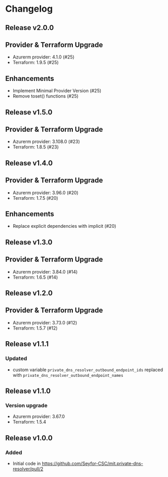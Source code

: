 # Changelog

## Release v2.0.0

## Provider & Terraform Upgrade
- Azurerm provider: 4.1.0 (#25)
- Terraform: 1.9.5 (#25)
## Enhancements
- Implement Minimal Provider Version (#25)
- Remove toset() functions (#25)
   
## Release v1.5.0

## Provider & Terraform Upgrade
- Azurerm provider: 3.108.0 (#23)
- Terraform: 1.8.5 (#23)
   
## Release v1.4.0

## Provider & Terraform Upgrade

- Azurerm provider: 3.96.0 (#20)
- Terraform: 1.7.5 (#20)

## Enhancements

- Replace explicit dependencies with implicit (#20)
   
## Release v1.3.0

## Provider & Terraform Upgrade
- Azurerm provider: 3.84.0 (#14)
- Terraform: 1.6.5 (#14)
   
## Release v1.2.0

## Provider & Terraform Upgrade
- Azurerm provider: 3.73.0 (#12)
- Terraform: 1.5.7 (#12)

   
## Release v1.1.1

### Updated
- custom variable `private_dns_resolver_outbound_endpoint_ids` replaced with `private_dns_resolver_outbound_endpoint_names`
   
## Release v1.1.0

### Version upgrade
- Azurerm provider: 3.67.0
- Terraform: 1.5.4
   
## Release v1.0.0

### Added
* Initial code in https://github.com/Seyfor-CSC/mit.private-dns-resolver/pull/2

   